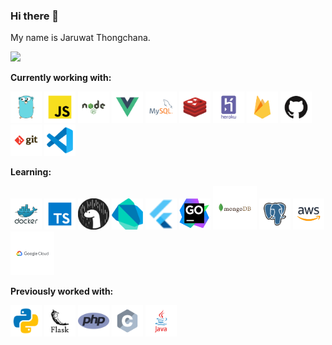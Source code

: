 ### Hi there 👋

My name is Jaruwat Thongchana.  

![](https://media1.tenor.com/images/00c748542b64cc4fb7042016d30127a9/tenor.gif?itemid=21591225)  

**Currently working with:**

<a href="https://golang.org/" title="Golang"><img src="icons/programming/go.svg" width="50" /></a>
<a href="https://en.wikipedia.org/wiki/JavaScript" title="JavaScript"><img src="icons/programming/javascript.svg" width="50" /></a>
<a href="https://nodejs.org/" title="Node.js"><img src="icons/frameworks/nodejs.svg" width="50" /></a>
<a href="https://vuejs.org/" title="Vue.js"><img src="icons/frameworks/vuejs.svg" width="50" /></a>
<a href="https://www.mysql.com/" title="MySQL"><img src="icons/databases/mysql.svg" width="50" /></a>
<a href="https://redis.io/" title="Redis"><img src="icons/databases/redis.svg" width="50" /></a>
<a href="https://www.heroku.com/" title="Heroku"><img src="icons/cloud/heroku.svg" width="50" /></a>
<a href="https://firebase.google.com/" title="Firebase"><img src="icons/cloud/firebase.svg" width="50" /></a>
<a href="https://github.com/" title="Github"><img src="icons/cloud/github.svg" width="50" /></a>
<a href="https://git-scm.com/" title="Git"><img src="icons/others/git.svg" width="50" /></a>
<a href="https://code.visualstudio.com/" title="Visual Studio Code"><img src="icons/editors/vscode.svg" width="50" /></a>

**Learning:**

<a href="https://www.docker.com/" title="Docker"><img src="icons/cloud/docker.svg" width="50" /></a>
<a href="https://www.typescriptlang.org/" title="TypeScript"><img src="icons/programming/typescript.svg" width="50" /></a>
<a href="https://deno.land/" title="Deno"><img src="icons/frameworks/deno.svg" width="50" /></a>
<a href="https://dart.dev/" title="Dart"><img src="icons/programming/dart.svg" width="50" /></a>
<a href="https://flutter.dev/" title="Flutter"><img src="icons/flutter.png" width="50" /></a>
<a href="https://www.jetbrains.com/go/" title="GoLand"><img src="icons/editors/goland.png" width="50" /></a>
<a href="https://www.mongodb.com/" title="MongoDB"><img src="icons/databases/mongodb.svg" width="70" /></a>
<a href="https://www.postgresql.org/" title="PostgreSQL"><img src="icons/databases/postgresql.svg" width="50" /></a>
<a href="https://aws.amazon.com/" title="AWS"><img src="icons/cloud/amazon.svg" width="50" /></a>
<a href="https://cloud.google.com/" title="Google Cloud"><img src="icons/cloud/gcloud.svg" width="70" /></a>

**Previously worked with:**

<a href="https://www.python.org/" title="Python"><img src="icons/programming/python.svg" width="50" /></a>
<a href="https://flask.palletsprojects.com/en/2.0.x/" title="Flask"><img src="icons/frameworks/flask.svg" width="50" /></a>
<a href="https://www.php.net/" title="PHP"><img src="icons/programming/php.png" width="50" /></a>
<a href="https://en.wikipedia.org/wiki/C_(programming_language)" title="C"><img src="icons/programming/c.svg" width="50" /></a>
<a href="https://www.java.com/en/" title="Java"><img src="icons/programming/java.svg" width="50" /></a>
